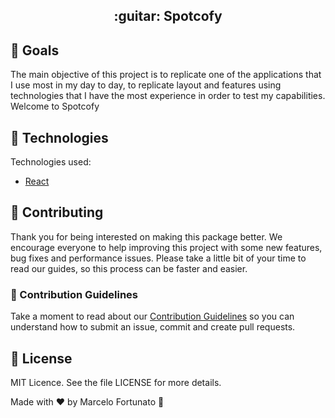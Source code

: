 <h2 align="center"> :guitar: Spotcofy </h2>

## :dart: Goals

The main objective of this project is to replicate one of the applications that I use most in my day to day, to replicate layout and features using technologies that I have the most experience in order to test my capabilities.
Welcome to Spotcofy

## :rocket: Technologies

Technologies used:

-   [React](https://reactjs.org)

## 🤖 Contributing

Thank you for being interested on making this package better. We encourage everyone to help improving this project with some new features, bug fixes and performance issues. Please take a little bit of your time to read our guides, so this process can be faster and easier.

### 📖 Contribution Guidelines

Take a moment to read about our [Contribution Guidelines](/.github/CONTRIBUTING.md) so you can understand how to submit an issue, commit and create pull requests.

## :memo: License

MIT Licence. See the file LICENSE for more details.

Made with :heart: by Marcelo Fortunato :wave:
